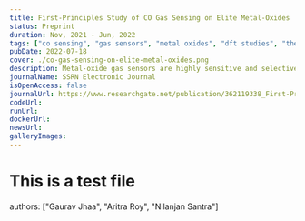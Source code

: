 ```yaml
---
title: First-Principles Study of CO Gas Sensing on Elite Metal-Oxides
status: Preprint
duration: Nov, 2021 - Jun, 2022
tags: ["co sensing", "gas sensors", "metal oxides", "dft studies", "theoretical", "completed"]
pubDate: 2022-07-18
cover: ./co-gas-sensing-on-elite-metal-oxides.png
description: Metal-oxide gas sensors are highly sensitive and selective for toxic gases like CO. CO reacts with MOs, creating oxygen vacancies and removing CO₂.
journalName: SSRN Electronic Journal
isOpenAccess: false
journalUrl: https://www.researchgate.net/publication/362119338_First-Principles_Study_of_CO_Gas_Sensing_on_Elite_Metal-Oxides
codeUrl: 
runUrl: 
dockerUrl: 
newsUrl: 
galleryImages: 
---
```

# This is a test file
authors: ["Gaurav Jhaa", "Aritra Roy", "Nilanjan Santra"]